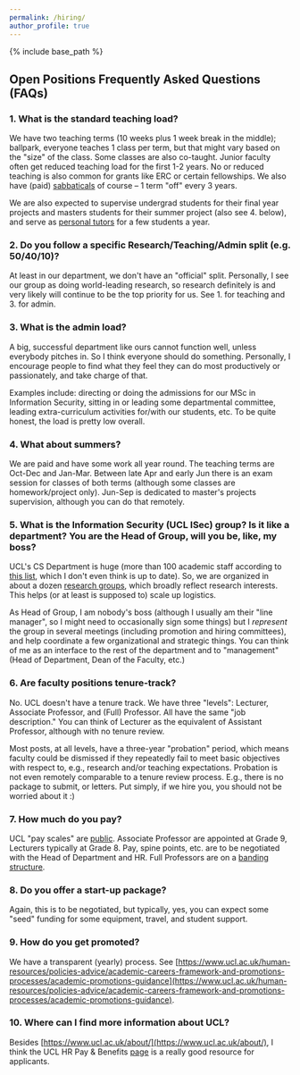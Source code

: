 ```yaml
---
permalink: /hiring/
author_profile: true
---
```


{% include base_path %}

## Open Positions Frequently Asked Questions (FAQs)

### 1. What is the standard teaching load?

We have two teaching terms (10 weeks plus 1 week break in the middle); ballpark, everyone teaches 1 class per term, but that might vary based on the "size" of the class. Some classes are also co-taught. Junior faculty often get reduced teaching load for the first 1-2 years. No or reduced teaching is also common for grants like ERC or certain fellowships. We also have (paid) [sabbaticals](https://www.ucl.ac.uk/human-resources/sites/human_resources/files/sabbatical_leave_policy.pdf) of course &ndash; 1 term "off" every 3 years.

We are also expected to supervise undergrad students for their final year projects and masters students for their summer project (also see 4. below), and serve as [personal tutors](https://www.ucl.ac.uk/students/academic-support/personal-tutors) for a few students a year.

### 2. Do you follow a specific Research/Teaching/Admin split (e.g. 50/40/10)?

At least in our department, we don't have an "official" split. Personally, I see our group as doing world-leading research, so research definitely is and very likely will continue to be the top priority for us. See 1. for teaching and 3. for admin.

### 3. What is the admin load?

A big, successful department like ours cannot function well, unless everybody pitches in. So I think everyone should do something. Personally, I encourage people to find what they feel they can do most productively or passionately, and take charge of that. 

Examples include: directing or doing the admissions for our MSc in Information Security, sitting in or leading some departmental committee, leading extra-curriculum activities for/with our students, etc. To be quite honest, the load is pretty low overall.

### 4. What about summers?

We are paid and have some work all year round. The teaching terms are Oct-Dec and Jan-Mar. Between late Apr and early Jun there is an exam session for classes of both terms (although some classes are homework/project only). Jun-Sep is dedicated to master's projects supervision, although you can do that remotely.

### 5. What is the Information Security (UCL ISec) group? Is it like a department? You are the Head of Group, will you be, like, my boss?

UCL's CS Department is huge (more than 100 academic staff according to [this list](https://www.ucl.ac.uk/computer-science/people/computer-science-academic-staff), which I don't even think is up to date). So, we are organized in about a dozen [research groups](https://www.ucl.ac.uk/computer-science/research/research-groups), which broadly reflect research interests. This helps (or at least is supposed to) scale up logistics.

As Head of Group, I am nobody's boss (although I usually am their "line manager", so I might need to occasionally sign some things) but I _represent_ the group in several meetings (including promotion and hiring committees), and help coordinate a few organizational and strategic things. You can think of me as an interface to the rest of the department and to "management" (Head of Department, Dean of the Faculty, etc.)


### 6. Are faculty positions tenure-track?

No. UCL doesn't have a tenure track. We have three "levels": Lecturer, Associate Professor, and (Full) Professor. All have the same "job description." You can think of Lecturer as the equivalent of Assistant Professor, although with no tenure review.

Most posts, at all levels, have a three-year "probation" period, which means faculty could be dismissed if they repeatedly fail to meet basic objectives with respect to, e.g., research and/or teaching expectations. Probation is not even remotely comparable to a tenure review process. E.g., there is no package to submit, or letters. Put simply, if we hire you, you should not be worried about it :)


### 7. How much do you pay?

UCL "pay scales" are [public](https://www.ucl.ac.uk/human-resources/sites/human_resources/files/21-22_ucl_non-clinical_grade_structure_with_spinal_points-202108.pdf). Associate Professor are appointed at Grade 9, Lecturers typically at Grade 8. Pay, spine points, etc. are to be negotiated with the Head of Department and HR. Full Professors are on a [banding structure](https://www.ucl.ac.uk/human-resources/pay-benefits/salary-scales/professorial-banding-structure-20212022).

### 8. Do you offer a start-up package?

Again, this is to be negotiated, but typically, yes, you can expect some "seed" funding for some equipment, travel, and student support.

### 9. How do you get promoted?

We have a transparent (yearly) process. See [https://www.ucl.ac.uk/human-resources/policies-advice/academic-careers-framework-and-promotions-processes/academic-promotions-guidance](https://www.ucl.ac.uk/human-resources/policies-advice/academic-careers-framework-and-promotions-processes/academic-promotions-guidance).

### 10. Where can I find more information about UCL?

Besides [https://www.ucl.ac.uk/about/](https://www.ucl.ac.uk/about/), I think the UCL HR Pay & Benefits [page](https://www.ucl.ac.uk/human-resources/pay-and-staff-benefits) is a really good resource for applicants.

